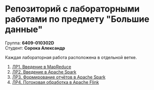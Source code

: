 # Репозиторий с лабораторными работами по предмету "Большие данные"

Группа: **6409-010302D** \
Студент: **Сорока Александр**

Каждая лабораторная работа расположена в отдельной ветке.

1. <a href="https://github.com/l1can13/big-data/tree/map-reduce">ЛР1. Введение в MapReduce</a>
2. <a href="https://github.com/l1can13/big-data/tree/apache-spark-base">ЛР2. Введение в Apache Spark</a>
3. <a href="https://github.com/l1can13/big-data/tree/apache-spark-reports">ЛР3. Формирование отчётов в Apache Spark</a>
4. <a href="https://github.com/l1can13/big-data/tree/apache-flink-streams">ЛР4. Потоковая обработка в Apache Flink</a>